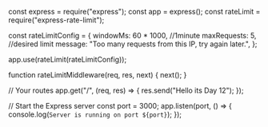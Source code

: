 const express = require("express");
const app = express();
const rateLimit = require("express-rate-limit");

const rateLimitConfig = {
  windowMs: 60 * 1000, //1minute
  maxRequests: 5, //desired limit
  message: "Too many requests from this IP, try again later.",
};

app.use(rateLimit(rateLimitConfig));

function rateLimitMiddleware(req, res, next) {
  next();
}

// Your routes
app.get("/", (req, res) => {
  res.send("Hello its Day 12");
});

// Start the Express server
const port = 3000;
app.listen(port, () => {
  console.log(`Server is running on port ${port}`);
});